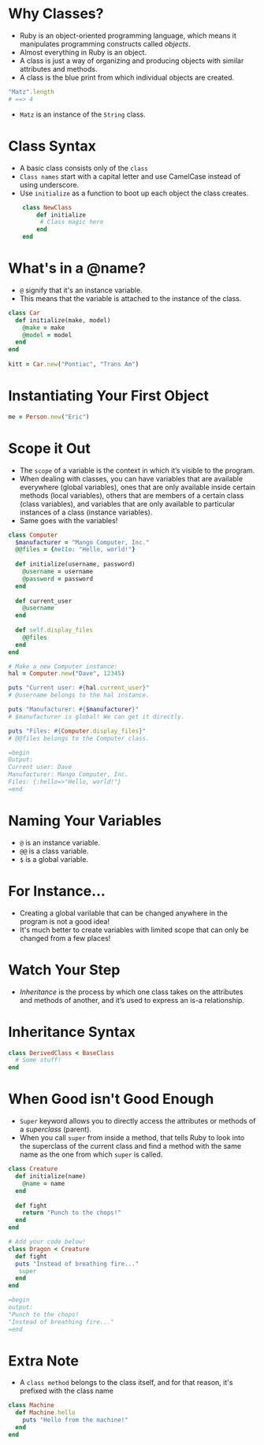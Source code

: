 # Why Classes?

- Ruby is an object-oriented programming language, which means it manipulates programming constructs called *objects*.
- Almost everything in Ruby is an object. 
- A class is just a way of organizing and producing objects with similar attributes and methods.
- A class is the blue print from which individual objects are created. 

```rb
"Matz".length
# ==> 4
```

- `Matz` is an instance of the `String` class.

# Class Syntax

- A basic class consists only of the `class`
- `Class names` start with a capital letter and use CamelCase instead of using underscore. 
- Use `initialize` as a function to boot up each object the class creates. 

```rb
    class NewClass
        def initialize
         # Class magic here
        end
    end
```
# What's in a @name?

- `@` signify that it's an instance variable. 
- This means that the variable is attached to the instance of the class. 

```rb
class Car
  def initialize(make, model) 
    @make = make
    @model = model
  end
end
 
kitt = Car.new("Pontiac", "Trans Am")
```

# Instantiating Your First Object

```rb
me = Person.new("Eric")
```

# Scope it Out

- The `scope` of a variable is the context in which it’s visible to the program.
- When dealing with classes, you can have variables that are available everywhere (global variables), ones that are only available inside certain methods (local variables), others that are members of a certain class (class variables), and variables that are only available to particular instances of a class (instance variables).
- Same goes with the variables!

```rb
class Computer
  $manufacturer = "Mango Computer, Inc."
  @@files = {hello: "Hello, world!"}
  
  def initialize(username, password)
    @username = username
    @password = password
  end
  
  def current_user
    @username
  end
  
  def self.display_files
    @@files
  end
end

# Make a new Computer instance:
hal = Computer.new("Dave", 12345)

puts "Current user: #{hal.current_user}"
# @username belongs to the hal instance.

puts "Manufacturer: #{$manufacturer}"
# $manufacturer is global! We can get it directly.

puts "Files: #{Computer.display_files}"
# @@files belongs to the Computer class.

=begin
Output:
Current user: Dave
Manufacturer: Mango Computer, Inc.
Files: {:hello=>"Hello, world!"}
=end
```

# Naming Your Variables

- `@` is an instance variable.
- `@@` is a class variable. 
- `$` is a global variable.

# For Instance...
- Creating a global varilable that can be changed anywhere in the program is not a good idea!
- It's much better to create variables with limited scope that can only be changed from a few places!

# Watch Your Step
- *Inheritance* is the process by which one class takes on the attributes and methods of another, and it’s used to express an is-a relationship.

# Inheritance Syntax

```rb
class DerivedClass < BaseClass
  # Some stuff!
end

```

# When Good isn't Good Enough
- `Super` keyword allows you to directly access the attributes or methods of a *superclass* (parent).
- When you call `super` from inside a method, that tells Ruby to look into the superclass of the current class and find a method with the same name as the one from which `super` is called.

```rb
class Creature
  def initialize(name)
    @name = name
  end
  
  def fight
    return "Punch to the chops!"
  end
end

# Add your code below!
class Dragon < Creature
  def fight
  puts "Instead of breathing fire..."
   super
  end
end

=begin
output:
"Punch to the chops!
"Instead of breathing fire..."
=end
```


# Extra Note

- A `class method` belongs to the class itself, and for that reason, it's prefixed with the class name

```rb
class Machine
  def Machine.hello
    puts "Hello from the machine!"
  end
end

```
